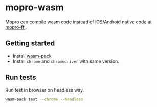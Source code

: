 # mopro-wasm

Mopro can compile wasm code instead of iOS/Android native code at [mopro-ffi](../mopro-ffi/).

## Getting started

- Install [wasm-pack](https://rustwasm.github.io/wasm-pack/installer/)
- Install `chrome` and `chromedriver` with same version.
 
## Run tests

Run test in browser on headless way.

```bash
wasm-pack test --chrome --headless
```